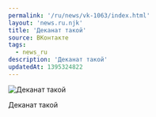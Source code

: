 ```yaml
---
permalink: '/ru/news/vk-1063/index.html'
layout: 'news.ru.njk'
title: 'Деканат такой'
source: ВКонтакте
tags:
  - news_ru
description: 'Деканат такой'
updatedAt: 1395324822
---
```

![Деканат такой](https://sun9-50.userapi.com/impf/hNVdTDvkTBC_2UCegPNdXhe3ZlP-_SRZdrZcLw/B67IliYj15g.jpg?size=971x1080&quality=96&sign=d0121c56cbfa90c42b4209aae1dd8c84&c_uniq_tag=mNzFylbWrRbabm_2WtR_j6TqUyFAWU9DXcTqPjh72ss&type=album)

Деканат такой
